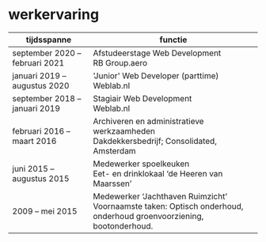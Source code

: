 # werkervaring

|    tijdsspanne   | functie |
| ----------- | ----------- |
| september 2020 – februari 2021| Afstudeerstage Web Development <br> RB Group.aero |
| januari 2019 – augustus 2020  | 'Junior' Web Developer (parttime) <br> Weblab.nl |
| september 2018 – januari 2019 | Stagiair Web Development <br> Weblab.nl |
| februari 2016 – maart 2016    | Archiveren en administratieve werkzaamheden <br> Dakdekkersbedrijf; Consolidated, Amsterdam |
| juni 2015 – augustus 2015     | Medewerker spoelkeuken <br> Eet- en drinklokaal ‘de Heeren van Maarssen’ |
| 2009 – mei 2015   | Medewerker ‘Jachthaven Ruimzicht’ <br>  Voornaamste taken: Optisch onderhoud, onderhoud groenvoorziening, bootonderhoud. |
